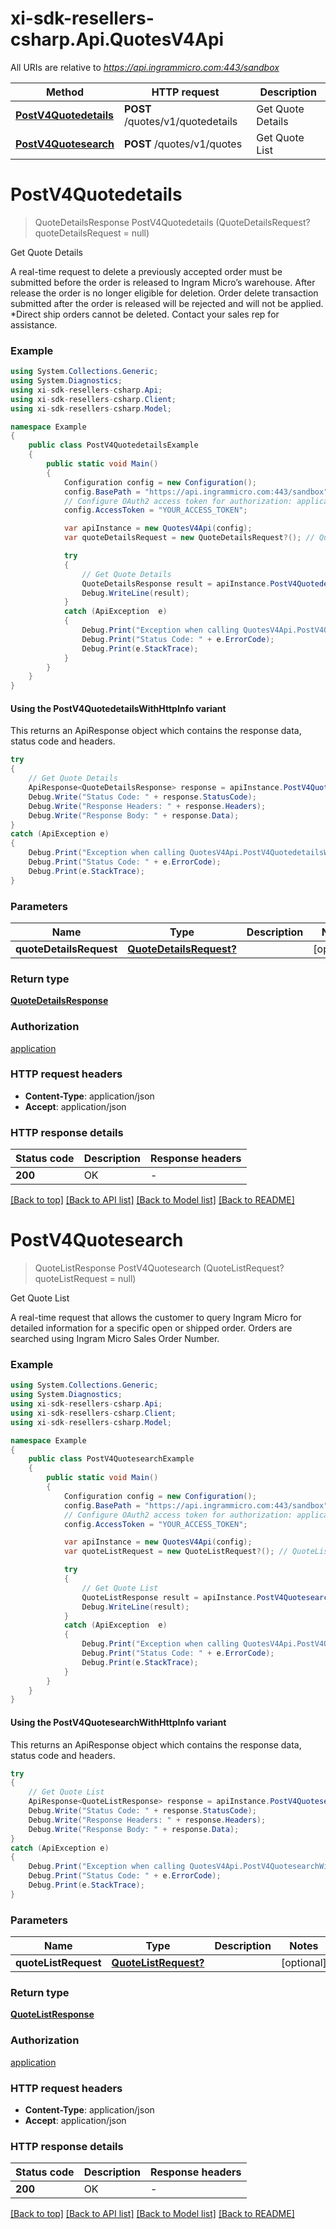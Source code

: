 # xi-sdk-resellers-csharp.Api.QuotesV4Api

All URIs are relative to *https://api.ingrammicro.com:443/sandbox*

| Method | HTTP request | Description |
|--------|--------------|-------------|
| [**PostV4Quotedetails**](QuotesV4Api.md#postv4quotedetails) | **POST** /quotes/v1/quotedetails | Get Quote Details |
| [**PostV4Quotesearch**](QuotesV4Api.md#postv4quotesearch) | **POST** /quotes/v1/quotes | Get Quote List |

<a id="postv4quotedetails"></a>
# **PostV4Quotedetails**
> QuoteDetailsResponse PostV4Quotedetails (QuoteDetailsRequest? quoteDetailsRequest = null)

Get Quote Details

A real-time request to delete a previously accepted order must be submitted before the order is released to Ingram Micro’s warehouse. After release the order is no longer eligible for deletion. Order delete transaction submitted after the order is released will be rejected and will not be applied. *Direct ship orders cannot be deleted. Contact your sales rep for assistance.

### Example
```csharp
using System.Collections.Generic;
using System.Diagnostics;
using xi-sdk-resellers-csharp.Api;
using xi-sdk-resellers-csharp.Client;
using xi-sdk-resellers-csharp.Model;

namespace Example
{
    public class PostV4QuotedetailsExample
    {
        public static void Main()
        {
            Configuration config = new Configuration();
            config.BasePath = "https://api.ingrammicro.com:443/sandbox";
            // Configure OAuth2 access token for authorization: application
            config.AccessToken = "YOUR_ACCESS_TOKEN";

            var apiInstance = new QuotesV4Api(config);
            var quoteDetailsRequest = new QuoteDetailsRequest?(); // QuoteDetailsRequest? |  (optional) 

            try
            {
                // Get Quote Details
                QuoteDetailsResponse result = apiInstance.PostV4Quotedetails(quoteDetailsRequest);
                Debug.WriteLine(result);
            }
            catch (ApiException  e)
            {
                Debug.Print("Exception when calling QuotesV4Api.PostV4Quotedetails: " + e.Message);
                Debug.Print("Status Code: " + e.ErrorCode);
                Debug.Print(e.StackTrace);
            }
        }
    }
}
```

#### Using the PostV4QuotedetailsWithHttpInfo variant
This returns an ApiResponse object which contains the response data, status code and headers.

```csharp
try
{
    // Get Quote Details
    ApiResponse<QuoteDetailsResponse> response = apiInstance.PostV4QuotedetailsWithHttpInfo(quoteDetailsRequest);
    Debug.Write("Status Code: " + response.StatusCode);
    Debug.Write("Response Headers: " + response.Headers);
    Debug.Write("Response Body: " + response.Data);
}
catch (ApiException e)
{
    Debug.Print("Exception when calling QuotesV4Api.PostV4QuotedetailsWithHttpInfo: " + e.Message);
    Debug.Print("Status Code: " + e.ErrorCode);
    Debug.Print(e.StackTrace);
}
```

### Parameters

| Name | Type | Description | Notes |
|------|------|-------------|-------|
| **quoteDetailsRequest** | [**QuoteDetailsRequest?**](QuoteDetailsRequest?.md) |  | [optional]  |

### Return type

[**QuoteDetailsResponse**](QuoteDetailsResponse.md)

### Authorization

[application](../README.md#application)

### HTTP request headers

 - **Content-Type**: application/json
 - **Accept**: application/json


### HTTP response details
| Status code | Description | Response headers |
|-------------|-------------|------------------|
| **200** | OK |  -  |

[[Back to top]](#) [[Back to API list]](../README.md#documentation-for-api-endpoints) [[Back to Model list]](../README.md#documentation-for-models) [[Back to README]](../README.md)

<a id="postv4quotesearch"></a>
# **PostV4Quotesearch**
> QuoteListResponse PostV4Quotesearch (QuoteListRequest? quoteListRequest = null)

Get Quote List

A real-time request that allows the customer to query Ingram Micro for detailed information for a specific open or shipped order. Orders are searched using Ingram Micro Sales Order Number.

### Example
```csharp
using System.Collections.Generic;
using System.Diagnostics;
using xi-sdk-resellers-csharp.Api;
using xi-sdk-resellers-csharp.Client;
using xi-sdk-resellers-csharp.Model;

namespace Example
{
    public class PostV4QuotesearchExample
    {
        public static void Main()
        {
            Configuration config = new Configuration();
            config.BasePath = "https://api.ingrammicro.com:443/sandbox";
            // Configure OAuth2 access token for authorization: application
            config.AccessToken = "YOUR_ACCESS_TOKEN";

            var apiInstance = new QuotesV4Api(config);
            var quoteListRequest = new QuoteListRequest?(); // QuoteListRequest? |  (optional) 

            try
            {
                // Get Quote List
                QuoteListResponse result = apiInstance.PostV4Quotesearch(quoteListRequest);
                Debug.WriteLine(result);
            }
            catch (ApiException  e)
            {
                Debug.Print("Exception when calling QuotesV4Api.PostV4Quotesearch: " + e.Message);
                Debug.Print("Status Code: " + e.ErrorCode);
                Debug.Print(e.StackTrace);
            }
        }
    }
}
```

#### Using the PostV4QuotesearchWithHttpInfo variant
This returns an ApiResponse object which contains the response data, status code and headers.

```csharp
try
{
    // Get Quote List
    ApiResponse<QuoteListResponse> response = apiInstance.PostV4QuotesearchWithHttpInfo(quoteListRequest);
    Debug.Write("Status Code: " + response.StatusCode);
    Debug.Write("Response Headers: " + response.Headers);
    Debug.Write("Response Body: " + response.Data);
}
catch (ApiException e)
{
    Debug.Print("Exception when calling QuotesV4Api.PostV4QuotesearchWithHttpInfo: " + e.Message);
    Debug.Print("Status Code: " + e.ErrorCode);
    Debug.Print(e.StackTrace);
}
```

### Parameters

| Name | Type | Description | Notes |
|------|------|-------------|-------|
| **quoteListRequest** | [**QuoteListRequest?**](QuoteListRequest?.md) |  | [optional]  |

### Return type

[**QuoteListResponse**](QuoteListResponse.md)

### Authorization

[application](../README.md#application)

### HTTP request headers

 - **Content-Type**: application/json
 - **Accept**: application/json


### HTTP response details
| Status code | Description | Response headers |
|-------------|-------------|------------------|
| **200** | OK |  -  |

[[Back to top]](#) [[Back to API list]](../README.md#documentation-for-api-endpoints) [[Back to Model list]](../README.md#documentation-for-models) [[Back to README]](../README.md)

